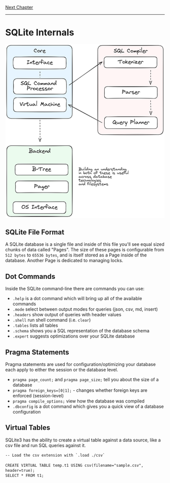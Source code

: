 [Next Chapter](../schema/README.md)

---

# SQLite Internals

![internals diagram](../docs/assets/sqlite-internals-diagram.png)

## SQLite File Format

A SQLite database is a single file and inside of this file you'll see equal sized
chunks of data called "Pages". The size of these pages is configurable from `512 bytes`
to `65536 bytes`, and is itself stored as a Page inside of the database. Another Page is
dedicated to managing locks.

## Dot Commands

Inside the SQLite command-line there are commands you can use:

- `.help` is a dot command which will bring up all of the available commands
- `.mode` select between output modes for queries (json, csv, md, insert)
- `.headers` show output of queries with header values
- `.shell` run shell command (i.e. `clear`)
- `.tables` lists all tables
- `.schema` shows you a SQL representation of the database schema
- `.expert` suggests optimizations over your SQLite database

## Pragma Statements

Pragma statements are used for configuration/optimizing your database
each apply to either the session or the database level.

- `pragma page_count;` and `pragma page_size;` tell you about the size of a database
- `pragma foreign_keys=[0|1];` - changes whether foreign keys are enforced (session-level)
- `pragma compile_options;` view how the database was compiled
- `.dbconfig` is a dot command which gives you a quick view of a database configuration

## Virtual Tables

SQLite3 has the ability to create a virtual table against a data source, like a csv file
and run SQL queries against it.

```sqlite
-- Load the csv extension with `.load ./csv`

CREATE VIRTUAL TABLE temp.t1 USING csv(filename="sample.csv", header=true);
SELECT * FROM t1;
```
